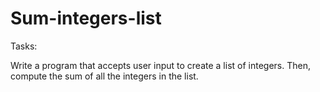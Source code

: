 # Sum-integers-list
Tasks:

Write a program that accepts user input to create a list of integers. Then, compute the sum of all the integers in the list.
